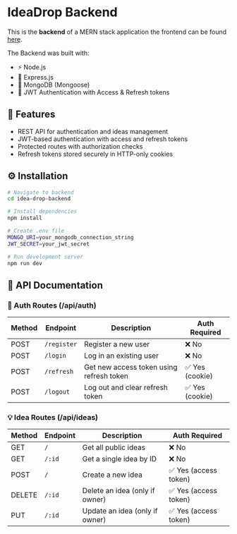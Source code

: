 # IdeaDrop Backend

This is the **backend** of a MERN stack application the frontend can be found [here](https://github.com/Ahmed-HA-RE/idea-drop-frontend).

The Backend was built with:

- ⚡ Node.js
- 🚂 Express.js
- 🍃 MongoDB (Mongoose)
- 🔐 JWT Authentication with Access & Refresh tokens

## 🚀 Features

- REST API for authentication and ideas management
- JWT-based authentication with access and refresh tokens
- Protected routes with authorization checks
- Refresh tokens stored securely in HTTP-only cookies

## ⚙️ Installation

```bash
# Navigate to backend
cd idea-drop-backend

# Install dependencies
npm install

# Create .env file
MONGO_URI=your_mongodb_connection_string
JWT_SECRET=your_jwt_secret

# Run development server
npm run dev
```

## 📑 API Documentation

### 🔐 Auth Routes (/api/auth)

| Method | Endpoint    | Description                              | Auth Required   |
| ------ | ----------- | ---------------------------------------- | --------------- |
| POST   | `/register` | Register a new user                      | ❌ No           |
| POST   | `/login`    | Log in an existing user                  | ❌ No           |
| POST   | `/refresh`  | Get new access token using refresh token | ✅ Yes (cookie) |
| POST   | `/logout`   | Log out and clear refresh token          | ✅ Yes (cookie) |

### 💡 Idea Routes (/api/ideas)

| Method | Endpoint | Description                    | Auth Required         |
| ------ | -------- | ------------------------------ | --------------------- |
| GET    | `/`      | Get all public ideas           | ❌ No                 |
| GET    | `/:id`   | Get a single idea by ID        | ❌ No                 |
| POST   | `/`      | Create a new idea              | ✅ Yes (access token) |
| DELETE | `/:id`   | Delete an idea (only if owner) | ✅ Yes (access token) |
| PUT    | `/:id`   | Update an idea (only if owner) | ✅ Yes (access token) |
